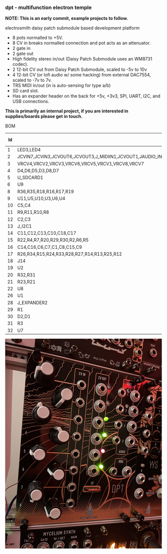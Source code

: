 ### dpt - multifunction electron temple

**NOTE: This is an early commit, example projects to follow.**

electrosmith daisy patch submodule based development platform

* 8 pots normalled to +5V.
* 8 CV in breaks normalled connection and pot acts as an attenuator.
* 2 gate in
* 2 gate out
* High fidelity stereo in/out (Daisy Patch Submodule uses an WM8731 codec).
* 2 12-bit CV out from Daisy Patch Submodule, scaled to -5v to 10v
* 4 12-bit CV (or lofi audio w/ some hacking) from external DAC7554, scaled to -7v to 7v.
* TRS MIDI in/out (in is auto-sensing for type a/b)
* SD card slot.
* Has an expander header on the back for +5v, +3v3, SPI, UART, I2C, and USB connections.

**This is primarily an internal project,  if you are interested in supplies/boards please get in touch.**

BOM

|Id |Designator                                                                                                                                                                                                              |Package                                    |Quantity|Designation           |Supplier and ref|
|---|------------------------------------------------------------------------------------------------------------------------------------------------------------------------------------------------------------------------|-------------------------------------------|--------|----------------------|----------------|
|1  |LED3,LED4                                                                                                                                                                                                               |3mm LED                                    |2       |LED_3MM_RED           |                |
|2  |JCVIN7,JCVIN3,JCVOUT6,JCVOUT3,J_MIDIIN1,JCVOUT1,JAUDIO_IN_R1,JCVIN8,JGATEOUT1,JCVIN2,JGATEIN2,JCVOUT5,JGATEOUT2,JCVOUT4,JAUDIO_IN_L1,JGATEIN1,JCVIN1,JCVIN6,JAUDIO_OUT_L1,JCVIN4,J_MIDIOUT1,JCVIN5,JAUDIO_OUT_R1,JCVOUT2|Mono Thonkiconn                            |24      |fuzzySI_thonkiconn    |                |
|3  |VRCV4,VRCV2,VRCV3,VRCV6,VRCV5,VRCV1,VRCV8,VRCV7                                                                                                                                                                         |9mm Potentiometer (Alpha / Alps)           |8       |10K                   |                |
|4  |D4,D6,D5,D3,D8,D7                                                                                                                                                                                                       |3mm LED (Bipolar Red / Green)              |6       |LED_Dual_Bidirectional|Tayda           |
|5  |U_SDCARD1                                                                                                                                                                                                               |VERT_MICROSD_CENTERED                      |1       |MICRO_SD_CARDCENTERED |                |
|6  |U9                                                                                                                                                                                                                      |Electrosmith Daisy Patch Submodule         |1       |ES_DAISY_PATCH_SM_REV1|                |
|8  |R36,R35,R18,R16,R17,R19                                                                                                                                                                                                 |R_0603_1608Metric                          |6       |1k                    |                |
|9  |U11,U5,U10,U3,U6,U4                                                                                                                                                                                                     |SOIC-8_3.9x4.9mm_P1.27mm                   |6       |TL072                 |                |
|10 |C5,C4                                                                                                                                                                                                                   |C_0603_1608Metric_Pad1.08x0.95mm_HandSolder|2       |100n                  |                |
|11 |R9,R11,R10,R8                                                                                                                                                                                                           |R_0603_1608Metric                          |4       |56k                   |                |
|12 |C2,C3                                                                                                                                                                                                                   |C_Elec_4x5.4                               |2       |47u                   |                |
|13 |J_I2C1                                                                                                                                                                                                                  |PinHeader_2x03_P2.54mm_Vertical            |1       |Conn_02x03_Odd_Even   |                |
|14 |C11,C12,C13,C10,C18,C17                                                                                                                                                                                                 |C_0603_1608Metric                          |6       |1n                    |                |
|15 |R22,R4,R7,R20,R29,R30,R2,R6,R5                                                                                                                                                                                          |R_0603_1608Metric                          |9       |10k                   |                |
|16 |C14,C16,C6,C7,C1,C8,C15,C9                                                                                                                                                                                              |C_0603_1608Metric                          |8       |100n                  |                |
|17 |R26,R34,R15,R24,R33,R28,R27,R14,R13,R25,R12                                                                                                                                                                             |R_0603_1608Metric                          |11      |220R                  |                |
|18 |J14                                                                                                                                                                                                                     |PinHeader_2x05_P2.54mm_Vertical            |1       |Conn_02x05_Odd_Even   |                |
|19 |U2                                                                                                                                                                                                                      |MSOP-10_3x3mm_P0.5mm                       |1       |DAC7554IDGS           |                |
|20 |R32,R31                                                                                                                                                                                                                 |R_0603_1608Metric                          |2       |30k                   |                |
|21 |R23,R21                                                                                                                                                                                                                 |R_0603_1608Metric                          |2       |4.7k                  |                |
|22 |U8                                                                                                                                                                                                                      |SOIC-8_3.9x4.9mm_P1.27mm                   |1       |HCPL-0631             |                |
|26 |U1                                                                                                                                                                                                                      |SOT-23                                     |1       |LM4040DBZ-2.5         |                |
|28 |J_EXPANDER2                                                                                                                                                                                                             |PinHeader_2x08_P2.54mm_Vertical            |1       |USB_SPI_MUX_EXPANDER  |                |
|29 |R1                                                                                                                                                                                                                      |R_0603_1608Metric                          |1       |3k                    |                |
|30 |D2,D1                                                                                                                                                                                                                   |D_SOD-323                                  |2       |1N1517                |                |
|31 |R3                                                                                                                                                                                                                      |R_0603_1608Metric                          |1       |7.5k                  |                |
|32 |U7                                                                                                                                                                                                                      |SOT-23-5                                   |1       |SN74LVC1G17DBV        |                |


![dpt](dpt.jpg)
